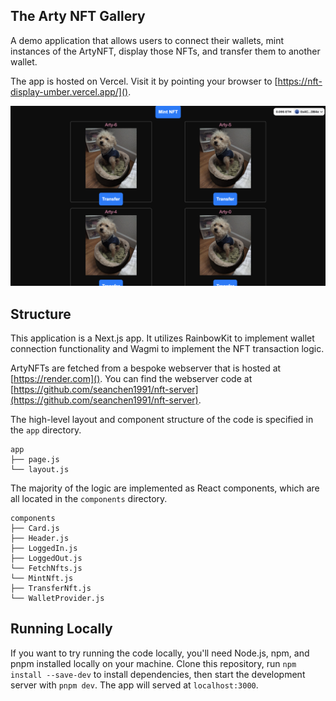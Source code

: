 ## The Arty NFT Gallery

A demo application that allows users to connect their wallets, mint instances of the ArtyNFT, display those NFTs, and transfer them to another wallet.

The app is hosted on Vercel. Visit it by pointing your browser to [https://nft-display-umber.vercel.app/]().

![Arty NFT Gallery](public/arty-nft-gallery.png)

## Structure

This application is a Next.js app. It utilizes RainbowKit to implement wallet connection functionality and Wagmi to implement the NFT transaction logic.

ArtyNFTs are fetched from a bespoke webserver that is hosted at [https://render.com](). You can find the webserver code at [https://github.com/seanchen1991/nft-server](https://github.com/seanchen1991/nft-server).

The high-level layout and component structure of the code is specified in the `app` directory. 
```
app
├── page.js
└── layout.js
```
The majority of the logic are implemented as React components, which are all located in the `components` directory.
```
components
├── Card.js
├── Header.js
├── LoggedIn.js
├── LoggedOut.js
└── FetchNfts.js
└── MintNft.js
├── TransferNft.js
└── WalletProvider.js
```
## Running Locally

If you want to try running the code locally, you'll need Node.js, npm, and pnpm installed locally on your machine.
Clone this repository, run `npm install --save-dev` to install dependencies, then start the development server with `pnpm dev`.
The app will served at `localhost:3000`.
